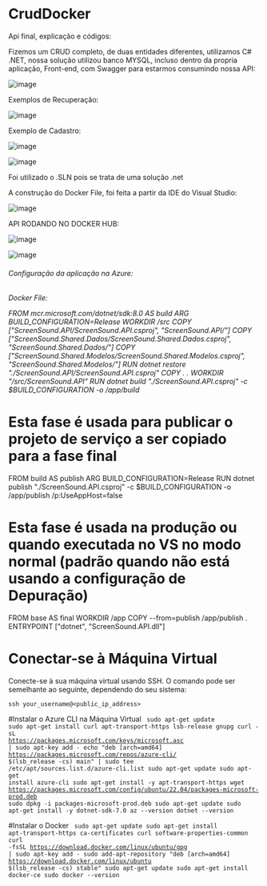 # CrudDocker

Api final, explicação e códigos:

Fizemos um CRUD completo, de duas entidades diferentes, utilizamos C# .NET, nossa solução utilizou banco MYSQL, incluso dentro da propria aplicação, Front-end, com Swagger para estarmos consumindo nossa API:

![image](https://github.com/user-attachments/assets/56bb4200-cd67-4f57-a8c5-455c0b8a2721)

Exemplos de Recuperação:

![image](https://github.com/user-attachments/assets/33afeacc-4755-437c-a730-d5a6a05e8efe)

Exemplo de Cadastro:

![image](https://github.com/user-attachments/assets/94266ea6-dc40-47bb-8165-c1753de9d553)

![image](https://github.com/user-attachments/assets/c8acafe1-1757-4b72-b675-79cbcc87b094)

Foi utilizado o .SLN pois se trata de uma solução .net

A construção do Docker File, foi feita a partir da IDE do Visual Studio:

![image](https://github.com/user-attachments/assets/9f2935d0-2e95-4c54-8fec-bffa4c1d3622)

API RODANDO NO DOCKER HUB:

![image](https://github.com/user-attachments/assets/601fb2dc-40d8-4055-8042-3a65591dd7cc)

![image](https://github.com/user-attachments/assets/3e7acbcf-a744-4c87-9938-6ab58175f1d2)

<h6>Configuração da aplicação na Azure:<h6>

Docker File:

FROM mcr.microsoft.com/dotnet/sdk:8.0 AS build
ARG BUILD_CONFIGURATION=Release
WORKDIR /src
COPY ["ScreenSound.API/ScreenSound.API.csproj", "ScreenSound.API/"]
COPY ["ScreenSound.Shared.Dados/ScreenSound.Shared.Dados.csproj", "ScreenSound.Shared.Dados/"]
COPY ["ScreenSound.Shared.Modelos/ScreenSound.Shared.Modelos.csproj", "ScreenSound.Shared.Modelos/"]
RUN dotnet restore "./ScreenSound.API/ScreenSound.API.csproj"
COPY . .
WORKDIR "/src/ScreenSound.API"
RUN dotnet build "./ScreenSound.API.csproj" -c $BUILD_CONFIGURATION -o /app/build

# Esta fase é usada para publicar o projeto de serviço a ser copiado para a fase final
FROM build AS publish
ARG BUILD_CONFIGURATION=Release
RUN dotnet publish "./ScreenSound.API.csproj" -c $BUILD_CONFIGURATION -o /app/publish /p:UseAppHost=false

# Esta fase é usada na produção ou quando executada no VS no modo normal (padrão quando não está usando a configuração de Depuração)


FROM base AS final
WORKDIR /app
COPY --from=publish /app/publish .
ENTRYPOINT ["dotnet", "ScreenSound.API.dll"]



# Conectar-se à Máquina Virtual
Conecte-se à sua máquina virtual usando SSH. O comando pode ser semelhante ao seguinte, dependendo do seu sistema:

<code>ssh your_username@<public_ip_address></code>

#Instalar o Azure CLI na Máquina Virtual
<code>
sudo apt-get update
sudo apt-get install curl apt-transport-https lsb-release gnupg
curl -sL https://packages.microsoft.com/keys/microsoft.asc | sudo apt-key add -
echo "deb [arch=amd64] https://packages.microsoft.com/repos/azure-cli/ $(lsb_release -cs) main" | sudo tee /etc/apt/sources.list.d/azure-cli.list
sudo apt-get update
sudo apt-get install azure-cli
sudo apt-get install -y apt-transport-https
wget https://packages.microsoft.com/config/ubuntu/22.04/packages-microsoft-prod.deb
sudo dpkg -i packages-microsoft-prod.deb
sudo apt-get update
sudo apt-get install -y dotnet-sdk-7.0
az --version
dotnet --version
</code>

#Instalar o Docker
<code>
sudo apt-get update
sudo apt-get install apt-transport-https ca-certificates curl software-properties-common
curl -fsSL https://download.docker.com/linux/ubuntu/gpg | sudo apt-key add -
sudo add-apt-repository "deb [arch=amd64] https://download.docker.com/linux/ubuntu $(lsb_release -cs) stable"
sudo apt-get update
sudo apt-get install docker-ce
sudo docker --version

</code>
